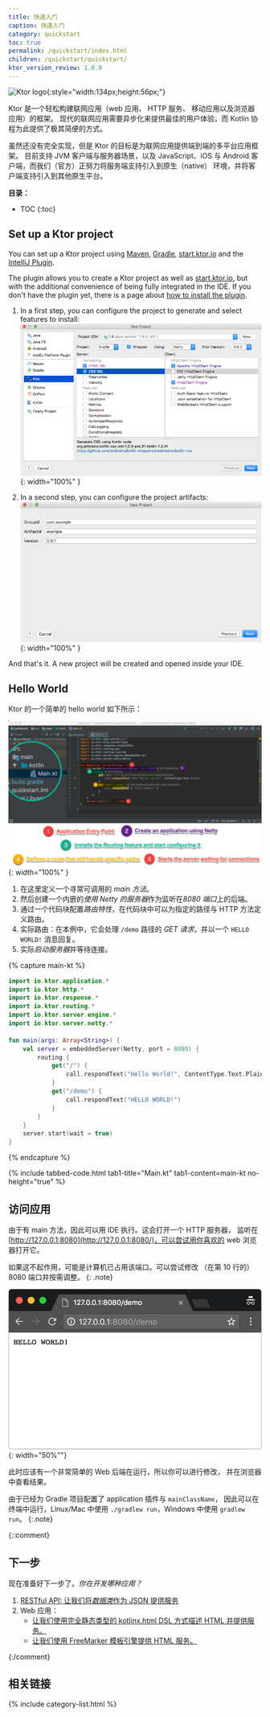 ```yaml
---
title: 快速入门
caption: 快速入门
category: quickstart
toc: true
permalink: /quickstart/index.html
children: /quickstart/quickstart/
ktor_version_review: 1.0.0
---
```


![Ktor logo](/assets/images/ktor_logo.svg){:style="width:134px;height:56px;"}
 
Ktor 是一个轻松构建联网应用（web 应用、 HTTP 服务、 移动应用以及浏览器应用）的框架。
现代的联网应用需要异步化来提供最佳的用户体验，而 Kotlin 协程为此提供了<!--
-->极其简便的方式。

虽然还没有完全实现，但是 Ktor 的目标是为联网应用提供端到端的多平台应用框架。
目前支持 JVM 客户端与服务器场景，以及 JavaScript、iOS 与 Android 客户端，而我们（官方）正努力将服务端支持引入到原生（native）
环境，并将客户端支持引入到其他原生平台。

**目录：**

* TOC
{:toc}

## Set up a Ktor project

You can set up a Ktor project using [Maven](/quickstart/quickstart/maven.html), [Gradle](/quickstart/quickstart/gradle.html), [start.ktor.io](/quickstart/generator.html#) and the [IntelliJ Plugin](/quickstart/quickstart/intellij-idea/plugin.html).

The plugin allows you to create a Ktor project as well as [start.ktor.io](/quickstart/generator.html#), but with the additional convenience of being fully integrated in the IDE.
If you don't have the plugin yet, there is a page about [how to install the plugin](/quickstart/quickstart/intellij-idea/plugin.html).

1) In a first step, you can configure the project to generate and select features to install:
![](/quickstart/quickstart/intellij-idea/plugin/ktor-plugin-1.png){: width="100%" }

2) In a second step, you can configure the project artifacts:
![](/quickstart/quickstart/intellij-idea/plugin/ktor-plugin-2.png){: width="100%" }

And that's it. A new project will be created and opened inside your IDE.

## Hello World

Ktor 的一个简单的 hello world 如下所示：

![Ktor Hello World](/quickstart/1/ktor_hello_world_main.png){: width="100%" }

1. 在这里定义一个寻常可调用的 *main 方法*。
2. 然后创建一个内嵌的*使用 Netty 的服务器*作为监听在*8080 端口*上的后端。
3. 通过一个代码块配置*路由特性*，在代码块中可以为指定的路径与 HTTP 方法定义路由。
4. 实际路由：在本例中，它会处理 `/demo` 路径的 *GET 请求*，并以一个 `HELLO WORLD!` 消息回复。
5. 实际*启动服务器*并等待连接。

{% capture main-kt %}
```kotlin
import io.ktor.application.*
import io.ktor.http.*
import io.ktor.response.*
import io.ktor.routing.*
import io.ktor.server.engine.*
import io.ktor.server.netty.*

fun main(args: Array<String>) {
    val server = embeddedServer(Netty, port = 8080) {
        routing {
            get("/") {
                call.respondText("Hello World!", ContentType.Text.Plain)
            }
            get("/demo") {
                call.respondText("HELLO WORLD!")
            }
        }
    }
    server.start(wait = true)
}
```
{% endcapture %}

{% include tabbed-code.html
    tab1-title="Main.kt" tab1-content=main-kt
    no-height="true"
%}


## 访问应用

由于有 main 方法，因此可以用 IDE 执行。这会打开一个 HTTP 服务器，
监听在 [http://127.0.0.1:8080](http://127.0.0.1:8080/)，可以尝试用你喜欢的 web 浏览器打开它。

如果这不起作用，可能是计算机已占用该端口。可以尝试修改
（在第 10 行的）8080 端口并按需调整。
{: .note}

![Ktor Hello World Browser](/quickstart/1/screenshot.png){: width="50%""}

此时应该有一个非常简单的 Web 后端在运行，所以你可以进行修改，
并在浏览器中查看结果。

由于已经为 Gradle 项目配置了 application 插件与 `mainClassName`，
因此可以在终端中运行，Linux/Mac 中使用 `./gradlew run`，Windows 中使用 `gradlew run`。
{:.note}

{::comment}
## 下一步

现在准备好下一步了。*你在开发哪种应用？*

1. [RESTful API: 让我们将*数据类*作为 JSON 提供服务](/quickstart/restful.html)
2. Web 应用：
    * [让我们使用完全静态类型的 kotlinx.html DSL 方式描述 HTML 并提供服务。](/quickstart/html-dsl.html)
    * [让我们使用 FreeMarker 模板引擎提供 HTML 服务。](/quickstart/html-freemarker.html)
    
{:/comment}

## 相关链接

{% include category-list.html %}
